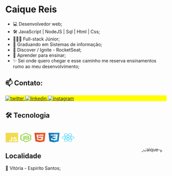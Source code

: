 # Caique Reis 


- 💻 Desenvolvedor web;
- 🛠 JavaScript | NodeJS | Sql | Html | Css;
- 🧑🏾‍💻 Full-stack Júnior;
- 📝 Graduando em Sistemas de informação;
- 🚀 Discover / Ignite - RocketSeat;
- 🧠 Aprender para ensinar;
- ✨ Sei onde quero chegar e esse caminho  me reserva ensinamentos rumo ao meu desenvolvimento;


## 📫 Contato:
 <div> 
  <p align="left" style="background:yellow">
<a href="https://twitter.com/dosreiscaique" target="_blank">
  <img align="center" src="https://img.shields.io/badge/-dosreiscaique-05122A?style=flat&logo=twitter" alt="twitter"/>  
</a>
<a href="https://linkedin.com/in/dosreiscaique/" target="_blank">
  <img align="center" src="https://img.shields.io/badge/-caiquereis-05122A?style=flat&logo=linkedin" alt="linkedin"/>
</a>
<a href="https://instagram.com/caequereis" target="_blank">
 <img align="center" src="https://img.shields.io/badge/-caequereis-05122A?style=flat&logo=instagram" alt="instagram"/>
</a>
</p>
  
 </div>

## 🛠 Tecnologia
<div style="display: inline_block"><br>
  <img align="center" alt="Caique-Js" height="30" width="40" src="https://raw.githubusercontent.com/devicons/devicon/master/icons/javascript/javascript-plain.svg">
  <img align="center" alt="Caique-Node" height="30" width="40" src="https://raw.githubusercontent.com/devicons/devicon/master/icons/nodejs/nodejs-original.svg">
  <img align="center" alt="Caique-HTML" height="30" width="40" src="https://raw.githubusercontent.com/devicons/devicon/master/icons/html5/html5-original.svg">
  <img align="center" alt="Caique-CSS" height="30" width="40" src="https://raw.githubusercontent.com/devicons/devicon/master/icons/css3/css3-original.svg">
  <img align="center" alt="Caique-React" height="30" width="40" src="https://raw.githubusercontent.com/devicons/devicon/master/icons/react/react-original.svg">

</div>

  <img align="right" alt="Caique-pic" height="150" style="border-radius:50px;"
       src="https://media.discordapp.net/attachments/801440645641273345/940056005662871572/IMG_1269_1.png?width=676&height=676">
  
  ## Localidade
  🏡 Vitória - Espirito Santos;
 


